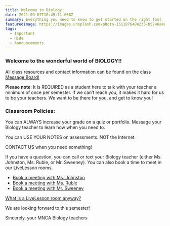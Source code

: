 ```yaml
---
title: Welcome to Biology!
date: 2021-09-07T10:45:11.668Z
summary: Everything you need to know to get started on the right foot
featuredImage: https://images.unsplash.com/photo-1511876484235-b5246a4d6dd5?ixlib=rb-1.2.1&auto=format&fit=crop&w=648&q=80
tags:
  - Important
  - Hide
  - Announcements
---
```

### Welcome to the wonderful world of BIOLOGY!!

All class resources and contact information can be found on the class [Message Board!](https://mnca-biology-message-board.netlify.app/)

**Please note**: It is REQUIRED as a student here to talk with your teacher a minimum of once per semester. If we can’t reach you, it makes it hard for us to be your teachers. We want to be there for you, and get to know you! 

### Classroom Policies:

You can ALWAYS increase your grade on a quiz or portfolio.  Message your Biology teacher to learn how when you need to. 

You can USE YOUR NOTES on assessments.  NOT the Internet. 

CONTACT US when you need something! 

If you have a question, you can call or text your Biology teacher (either Ms. Johnston, Ms. Ruble, or Mr. Sweeney). You can also book a time to meet in our LiveLesson rooms.

* [Book a meeting with Ms. Johnston](https://emily-johnston.youcanbook.me)
* [Book a meeting with Ms. Ruble](http://larublemnca.youcanbook.me)
* [Book a meeting with Mr. Sweeney](https://jasweeney.youcanbook.me)

[What is a LiveLesson room anyway?](/posts/what's-a-livelesson-room)

We are looking forward to this semester!

Sincerely, your MNCA Biology teachers